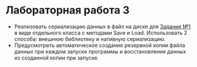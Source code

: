 # Лабораторная работа 3 #

+ Реализовать сериализацию данных в файл на диске для [Задания №1](https://github.com/Chiffilin/Java/tree/main/L_1)  в виде отдельного класса с методами Save и Load. Использовать 2 способа: внешнюю библиотеку и нативную сериализацию. 
+ Предусмотреть автоматическое создание резервной копии файла данных при каждом запуске программы и восстановления данных из созданной копии при запуске.
